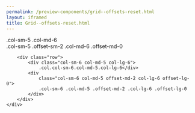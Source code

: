 ```yaml
--- 
permalink: /preview-components/grid--offsets-reset.html
layout: iframed 
title: Grid--offsets-reset.html
---
```

<div class="grid-example">
    <div class="container">
        <div class="row mb-2">
            <div class="col-sm-5 col-md-6">.col-sm-5 .col-md-6</div>
            <div class="col-sm-5 offset-sm-2 col-md-6 offset-md-0">
                .col-sm-5 .offset-sm-2 .col-md-6 .offset-md-0</div>
        </div>

        <div class="row">
            <div class="col-sm-6 col-md-5 col-lg-6">
                .col.col-sm-6.col-md-5.col-lg-6</div>
            <div
                class="col-sm-6 col-md-5 offset-md-2 col-lg-6 offset-lg-0">
                .col-sm-6 .col-md-5 .offset-md-2 .col-lg-6 .offset-lg-0
            </div>
        </div>
    </div>
</div>